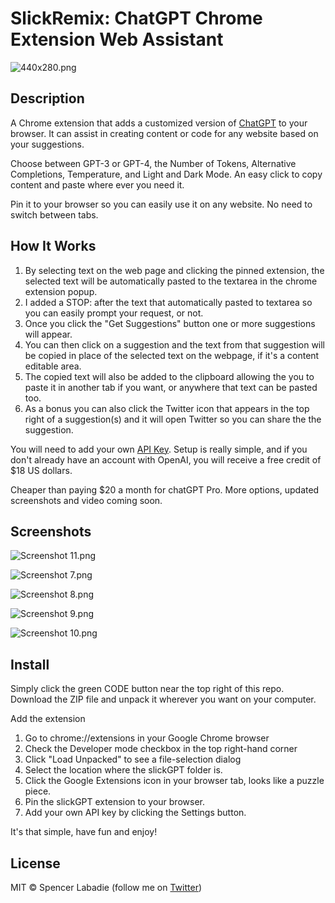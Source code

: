 # SlickRemix: ChatGPT Chrome Extension Web Assistant

![440x280.png](https://raw.githubusercontent.com/spencerslickremix/slickGPT/main/screenshots/440x280.png)

## Description

A Chrome extension that adds a customized version of [ChatGPT](https://chat.openai.com) to your browser. It can assist in creating content or code for any website based on your suggestions.

Choose between GPT-3 or GPT-4, the Number of Tokens, Alternative Completions, Temperature, and Light and Dark Mode. An easy click to copy content and paste where ever you need it.

Pin it to your browser so you can easily use it on any website. No need to switch between tabs.

## How It Works

1. By selecting text on the web page and clicking the pinned extension, the selected text will be automatically pasted to the textarea in the chrome extension popup.
2. I added a STOP: after the text that automatically pasted to textarea so you can easily prompt your request, or not.
2. Once you click the "Get Suggestions" button one or more suggestions will appear.
3. You can then click on a suggestion and the text from that suggestion will be copied in place of the selected text on the webpage, if it's a content editable area.
4. The copied text will also be added to the clipboard allowing the you to paste it in another tab if you want, or anywhere that text can be pasted too.
5. As a bonus you can also click the Twitter icon that appears in the top right of a suggestion(s) and it will open Twitter so you can share the the suggestion.

You will need to add your own [API Key](https://platform.openai.com/account/api-keys). Setup is really simple, and if you don't already have an account with OpenAI, you will receive a free credit of $18 US dollars.

Cheaper than paying $20 a month for chatGPT Pro. More options, updated screenshots and video coming soon.

## Screenshots

![Screenshot 11.png](https://raw.githubusercontent.com/spencerslickremix/slickGPT/main/screenshots/Screenshot%2011.png)

![Screenshot 7.png](https://raw.githubusercontent.com/spencerslickremix/slickGPT/main/screenshots/Screenshot%207.png)

![Screenshot 8.png](https://raw.githubusercontent.com/spencerslickremix/slickGPT/main/screenshots/Screenshot%208.png)

![Screenshot 9.png](https://raw.githubusercontent.com/spencerslickremix/slickGPT/main/screenshots/Screenshot%209.png)

![Screenshot 10.png](https://raw.githubusercontent.com/spencerslickremix/slickGPT/main/screenshots/Screenshot%2010.png)

## Install

Simply click the green CODE button near the top right of this repo. Download the ZIP file and unpack it wherever you want on your computer.

Add the extension

1. Go to chrome://extensions in your Google Chrome browser
2. Check the Developer mode checkbox in the top right-hand corner
3. Click "Load Unpacked" to see a file-selection dialog
4. Select the location where the slickGPT folder is.
5. Click the Google Extensions icon in your browser tab, looks like a puzzle piece.
6. Pin the slickGPT extension to your browser.
7. Add your own API key by clicking the Settings button.

It's that simple, have fun and enjoy!

## License

MIT © Spencer Labadie (follow me on <a href="https://twitter.com/SpencerLabadie">Twitter</a>)
